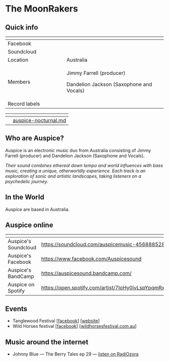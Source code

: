 # The MoonRakers

## Quick info

<table data-header-hidden><thead><tr><th width="171"></th><th></th></tr></thead><tbody><tr><td>Facebook</td><td></td></tr><tr><td>Soundcloud</td><td></td></tr><tr><td>Location</td><td>Australia</td></tr><tr><td>Members</td><td><p>Jimmy Farrell (producer) </p><p>Dandelion Jackson (Saxophone and Vocals)</p></td></tr><tr><td>Record labels</td><td></td></tr></tbody></table>

<table data-view="cards"><thead><tr><th></th><th data-type="content-ref"></th></tr></thead><tbody><tr><td></td><td><a href="../../music/albums/auspice-nocturnal.md">auspice-nocturnal.md</a></td></tr></tbody></table>



## Who are Auspice?

Auspice is an electronic music duo from Australia consisting of Jimmy Farrell (producer) and Dandelion Jackson (Saxophone and Vocals).&#x20;

_Their sound combines ethereal down tempo and world influences with bass music, creating a unique, otherworldly experience. Each track is an exploration of sonic and artistic landscapes, taking listeners on a psychedelic journey._

## In the World

Auspice are based in Australia.

## Auspice online

<table data-view="cards"><thead><tr><th></th><th data-hidden data-card-target data-type="content-ref"></th></tr></thead><tbody><tr><td>Auspice's Soundcloud</td><td><a href="https://soundcloud.com/auspicemusic-456888528">https://soundcloud.com/auspicemusic-456888528</a></td></tr><tr><td>Auspice's Facebook</td><td><a href="https://www.facebook.com/Auspicesound">https://www.facebook.com/Auspicesound</a></td></tr><tr><td>Auspice's BandCamp</td><td><a href="https://auspicesound.bandcamp.com/">https://auspicesound.bandcamp.com/</a></td></tr><tr><td>Auspice on Spotify</td><td><a href="https://open.spotify.com/artist/7IoHy0ivLspYpqmRxkn0om">https://open.spotify.com/artist/7IoHy0ivLspYpqmRxkn0om</a></td></tr></tbody></table>

## Events

* Tanglewood Festival \[[facebook](https://www.facebook.com/tanglewoodfestival)] \[[website](https://tanglewoodfestival.com.au/)]
* Wild Horses festival \[[facebook](https://www.facebook.com/Yeeeeeehaaaaaa)] \[[wildhorsesfestival.com.au](https://wildhorsesfestival.com.au)]

## Music around the internet

* Johnny Blue — The Berry Tales ep 29 — [listen on RadiOzora](https://radiozora.fm/johnny-blue-presents/the-berry-tales-ep-29/)&#x20;
